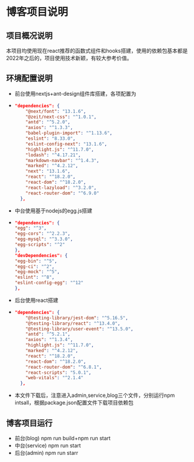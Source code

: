 # 博客项目说明

## 项目概况说明

​	本项目均使用现在react推荐的函数式组件和hooks搭建，使用的依赖包基本都是2022年之后的，项目使用技术新颖，有较大参考价值。

## 环境配置说明

- 前台使用nextjs+ant-design组件库搭建，各项配置为

- ```json
  "dependencies": {
      "@next/font": "13.1.6",
      "@zeit/next-css": "^1.0.1",
      "antd": "^5.2.0",
      "axios": "^1.3.3",
      "babel-plugin-import": "^1.13.6",
      "eslint": "8.33.0",
      "eslint-config-next": "13.1.6",
      "highlight.js": "^11.7.0",
      "lodash": "^4.17.21",
      "markdown-navbar": "^1.4.3",
      "marked": "^4.2.12",
      "next": "13.1.6",
      "react": "^18.2.0",
      "react-dom": "^18.2.0",
      "react-lazyload": "^3.2.0",
      "react-router-dom": "^6.9.0"
    },
  ```

- 中台使用基于nodejs的egg.js搭建

- ```json
  "dependencies": {
  "egg": "^3",
  "egg-cors": "^2.2.3",
  "egg-mysql": "^3.3.0",
  "egg-scripts": "^2"
  },
  "devDependencies": {
  "egg-bin": "^5",
  "egg-ci": "^2",
  "egg-mock": "^5",
  "eslint": "^8",
  "eslint-config-egg": "^12"
  },
  ```

- 后台使用react搭建

- ```json
  "dependencies": {
      "@testing-library/jest-dom": "^5.16.5",
      "@testing-library/react": "^13.4.0",
      "@testing-library/user-event": "^13.5.0",
      "antd": "^5.2.1",
      "axios": "^1.3.4",
      "highlight.js": "^11.7.0",
      "marked": "^4.2.12",
      "react": "^18.2.0",
      "react-dom": "^18.2.0",
      "react-router-dom": "^6.8.1",
      "react-scripts": "5.0.1",
      "web-vitals": "^2.1.4"
    },
  ```

- 本文件下载后，注意进入admin,service,blog三个文件，分别运行npm intsall，根据package.json配置文件下载项目依赖包

## 博客项目运行

- 前台(blog) npm run build+npm run start
- 中台(service) npm run start
- 后台(admin) npm run starr

